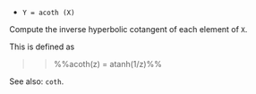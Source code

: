 * `Y = acoth (X)`

Compute the inverse hyperbolic cotangent of each element of `X`.

This is defined as

>> %%acoth(z) = atanh(1/z)%%

See also: `coth`.

